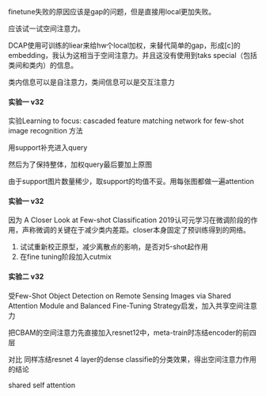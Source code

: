 finetune失败的原因应该是gap的问题，但是直接用local更加失败。

应该试一试空间注意力。



DCAP使用可训练的liear来给hw个local加权，来替代简单的gap，形成[c]的embedding，我认为这相当于空间注意力。并且这没有使用到taks special（包括类间和类内）的信息。



类内信息可以是自注意力，类间信息可以是交互注意力



#### 实验一 v32

实验Learning to focus: cascaded feature matching network for few-shot image recognition 方法

用support补充进入query



然后为了保持整体，加权query最后要加上原图

由于support图片数量稀少，取support的均值不妥。用每张图都做一遍attention

#### 实验一 v32

因为 A Closer Look at Few-shot Classification 2019认可元学习在微调阶段的作用，声称微调的关键在于减少类内差距。closer本身固定了预训练得到的网络。

1. 试试重新校正原型，减少离散点的影响，是否对5-shot起作用
2. 在fine tuning阶段加入cutmix



#### 实验二 v32

受Few-Shot Object Detection on Remote Sensing Images via
Shared Attention Module and Balanced Fine-Tuning Strategy启发，加入共享空间注意力

把CBAM的空间注意力先直接加入resnet12中，meta-train时冻结encoder的前四层

对比 同样冻结resnet 4 layer的dense classifie的分类效果，得出空间注意力作用的结论

shared self attention

